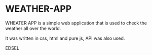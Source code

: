 # WEATHER-APP



WHEATER APP is a simple web application that is used to check the weather all over the world.

It was written in css, html and pure js, API was also used.


EDSEL

